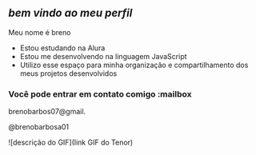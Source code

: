 ## _bem vindo ao meu perfil_
Meu nome é breno
- Estou estudando na Alura
- Estou me desenvolvendo na linguagem JavaScript
- Utilizo esse espaço para minha organização e compartilhamento dos meus projetos desenvolvidos

### Você pode entrar em contato comigo :mailbox

brenobarbos07@gmail.

@brenobarbosa01


![descrição do GIF](link GIF do Tenor)
